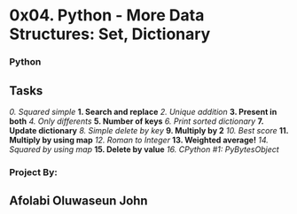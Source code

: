 # 0x04. Python - More Data Structures: Set, Dictionary
### Python

## Tasks
 _0. Squared simple_
 **1. Search and replace**
 _2. Unique addition_
 **3. Present in both**
 _4. Only differents_
 **5. Number of keys**
 _6. Print sorted dictionary_
 **7. Update dictionary**
 _8. Simple delete by key_
 **9. Multiply by 2**
 _10. Best score_
 **11. Multiply by using map**
 _12. Roman to Integer_
 **13. Weighted average!**
 _14. Squared by using map_
 **15. Delete by value**
 _16. CPython #1: PyBytesObject_

### Project By:
##  Afolabi Oluwaseun John

